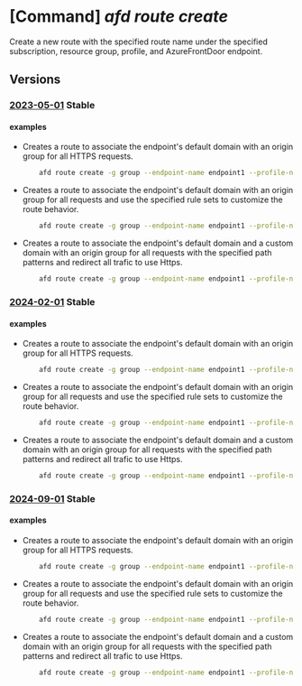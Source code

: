 # [Command] _afd route create_

Create a new route with the specified route name under the specified subscription, resource group, profile, and AzureFrontDoor endpoint.

## Versions

### [2023-05-01](/Resources/mgmt-plane/L3N1YnNjcmlwdGlvbnMve30vcmVzb3VyY2Vncm91cHMve30vcHJvdmlkZXJzL21pY3Jvc29mdC5jZG4vcHJvZmlsZXMve30vYWZkZW5kcG9pbnRzL3t9L3JvdXRlcy97fQ==/2023-05-01.xml) **Stable**

<!-- mgmt-plane /subscriptions/{}/resourcegroups/{}/providers/microsoft.cdn/profiles/{}/afdendpoints/{}/routes/{} 2023-05-01 -->

#### examples

- Creates a route to associate the endpoint's default domain with an origin group for all HTTPS requests.
    ```bash
        afd route create -g group --endpoint-name endpoint1 --profile-name profile --route-name route1 --https-redirect Disabled --origin-group og001 --supported-protocols Https --link-to-default-domain Enabled --forwarding-protocol MatchRequest
    ```

- Creates a route to associate the endpoint's default domain with an origin group for all requests and use the specified rule sets to customize the route behavior.
    ```bash
        afd route create -g group --endpoint-name endpoint1 --profile-name profile --route-name route1 --rule-sets ruleset1 rulseset2 --origin-group og001 --supported-protocols Http Https --link-to-default-domain Enabled --forwarding-protocol MatchRequest --https-redirect Disabled
    ```

- Creates a route to associate the endpoint's default domain and a custom domain with an origin group for all requests with the specified path patterns and redirect all trafic to use Https.
    ```bash
        afd route create -g group --endpoint-name endpoint1 --profile-name profile --route-name route1 --patterns-to-match /test1/* /tes2/* --origin-group og001 --supported-protocols Http Https --custom-domains cd001 --forwarding-protocol MatchRequest --https-redirect Enabled --link-to-default-domain Enabled
    ```

### [2024-02-01](/Resources/mgmt-plane/L3N1YnNjcmlwdGlvbnMve30vcmVzb3VyY2Vncm91cHMve30vcHJvdmlkZXJzL21pY3Jvc29mdC5jZG4vcHJvZmlsZXMve30vYWZkZW5kcG9pbnRzL3t9L3JvdXRlcy97fQ==/2024-02-01.xml) **Stable**

<!-- mgmt-plane /subscriptions/{}/resourcegroups/{}/providers/microsoft.cdn/profiles/{}/afdendpoints/{}/routes/{} 2024-02-01 -->

#### examples

- Creates a route to associate the endpoint's default domain with an origin group for all HTTPS requests.
    ```bash
        afd route create -g group --endpoint-name endpoint1 --profile-name profile --route-name route1 --https-redirect Disabled --origin-group og001 --supported-protocols Https --link-to-default-domain Enabled --forwarding-protocol MatchRequest
    ```

- Creates a route to associate the endpoint's default domain with an origin group for all requests and use the specified rule sets to customize the route behavior.
    ```bash
        afd route create -g group --endpoint-name endpoint1 --profile-name profile --route-name route1 --rule-sets ruleset1 rulseset2 --origin-group og001 --supported-protocols Http Https --link-to-default-domain Enabled --forwarding-protocol MatchRequest --https-redirect Disabled
    ```

- Creates a route to associate the endpoint's default domain and a custom domain with an origin group for all requests with the specified path patterns and redirect all trafic to use Https.
    ```bash
        afd route create -g group --endpoint-name endpoint1 --profile-name profile --route-name route1 --patterns-to-match /test1/* /tes2/* --origin-group og001 --supported-protocols Http Https --custom-domains cd001 --forwarding-protocol MatchRequest --https-redirect Enabled --link-to-default-domain Enabled
    ```

### [2024-09-01](/Resources/mgmt-plane/L3N1YnNjcmlwdGlvbnMve30vcmVzb3VyY2Vncm91cHMve30vcHJvdmlkZXJzL21pY3Jvc29mdC5jZG4vcHJvZmlsZXMve30vYWZkZW5kcG9pbnRzL3t9L3JvdXRlcy97fQ==/2024-09-01.xml) **Stable**

<!-- mgmt-plane /subscriptions/{}/resourcegroups/{}/providers/microsoft.cdn/profiles/{}/afdendpoints/{}/routes/{} 2024-09-01 -->

#### examples

- Creates a route to associate the endpoint's default domain with an origin group for all HTTPS requests.
    ```bash
        afd route create -g group --endpoint-name endpoint1 --profile-name profile --route-name route1 --https-redirect Disabled --origin-group og001 --supported-protocols Https --link-to-default-domain Enabled --forwarding-protocol MatchRequest
    ```

- Creates a route to associate the endpoint's default domain with an origin group for all requests and use the specified rule sets to customize the route behavior.
    ```bash
        afd route create -g group --endpoint-name endpoint1 --profile-name profile --route-name route1 --rule-sets ruleset1 rulseset2 --origin-group og001 --supported-protocols Http Https --link-to-default-domain Enabled --forwarding-protocol MatchRequest --https-redirect Disabled
    ```

- Creates a route to associate the endpoint's default domain and a custom domain with an origin group for all requests with the specified path patterns and redirect all trafic to use Https.
    ```bash
        afd route create -g group --endpoint-name endpoint1 --profile-name profile --route-name route1 --patterns-to-match /test1/* /tes2/* --origin-group og001 --supported-protocols Http Https --custom-domains cd001 --forwarding-protocol MatchRequest --https-redirect Enabled --link-to-default-domain Enabled
    ```
